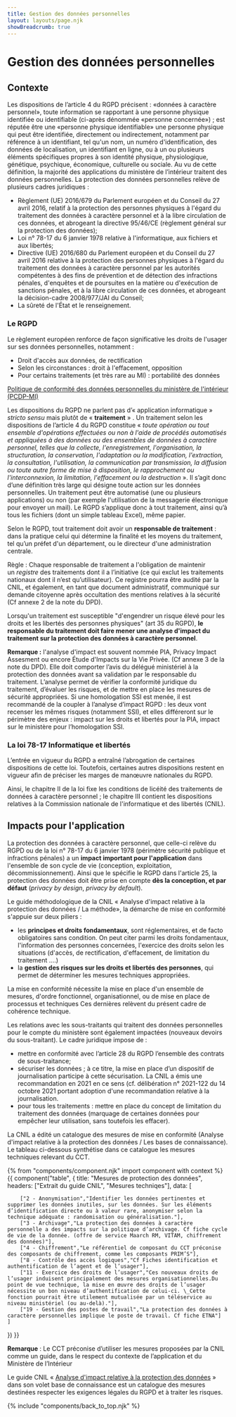 ```yaml
---
title: Gestion des données personnelles  
layout: layouts/page.njk
showBreadcrumb: true
---
```

# Gestion des données personnelles  
  
  
## Contexte  
 
Les dispositions de l’article 4 du RGPD précisent : «données à caractère personnel», toute information se rapportant à une  personne physique identifiée ou identifiable (ci-après dénommée  «personne concernée») ; est réputée être une «personne physique  identifiable» une personne physique qui peut être identifiée,  directement ou indirectement, notamment par référence à un identifiant,  tel qu'un nom, un numéro d'identification, des données de localisation,  un identifiant en ligne, ou à un ou plusieurs éléments spécifiques  propres à son identité physique, physiologique, génétique, psychique,  économique, culturelle ou sociale. Au vu de cette définition, la majorité des applications du ministère de l’intérieur traitent des données personnelles.
La protection des données personnelles relève de plusieurs cadres juridiques :
- Règlement (UE) 2016/679 du Parlement européen et du Conseil du 27 avril 2016, relatif à la protection des personnes physiques à l'égard du traitement des données à caractère personnel et à la libre circulation de ces données, et abrogeant la directive 95/46/CE (règlement général sur la protection des données);
- Loi n° 78-17 du 6 janvier 1978 relative à l'informatique, aux fichiers et aux libertés;
- Directive (UE) 2016/680 du Parlement européen et du Conseil du 27 avril  2016 relative à la protection des personnes physiques à l'égard du  traitement des données à caractère personnel par les autorités  compétentes à des fins de prévention et de détection des infractions  pénales, d'enquêtes et de poursuites en la matière ou d'exécution de  sanctions pénales, et à la libre circulation de ces données, et  abrogeant la décision-cadre 2008/977/JAI du Conseil; 
- La sûreté de l'État et le renseignement.

  
### Le RGPD  
  
Le règlement européen renforce de façon significative les droits de l'usager sur ses données personnelles, notamment :
- Droit d'accès aux données, de rectification
- Selon les circonstances : droit à l'effacement, opposition
- Pour certains traitements (et très rare au MI) : portabilité des données


[Politique de conformité des données personnelles du ministère de l'intérieur (PCDP-MI)](http://sg.minint.fr/images/RGPD/PCDP_MI_V1_03062019.pdf)
  
Les dispositions du RGPD ne parlent pas d’« application informatique » *stricto sensu* mais plutôt de « **traitement** » . Un traitement selon les dispositions de l’article 4 du RGPD constitue « *toute opération ou tout ensemble d'opérations effectuées ou non à l'aide de procédés automatisés et appliquées à des données ou des ensembles de données à caractère personnel, telles que la collecte, l'enregistrement, l'organisation, la structuration, la conservation, l'adaptation ou la modification, l'extraction, la consultation, l'utilisation, la communication par transmission, la diffusion ou toute autre forme de mise à disposition, le rapprochement ou l'interconnexion, la limitation, l'effacement ou la destruction* ». Il s’agit donc d’une définition très large qui désigne toute action sur les données personnelles. Un traitement peut être automatisé (une ou plusieurs applications) ou non (par exemple l'utilisation de la messagerie électronique pour envoyer un mail). Le RGPD s’applique donc à tout traitement, ainsi qu’à tous les fichiers (dont un simple tableau Excel), même papier.

Selon le RGPD, tout traitement doit avoir un **responsable de traitement** : dans la pratique celui qui détermine la finalité et les moyens du traitement, tel qu’un préfet d'un département, ou le directeur d'une administration centrale.

Règle : Chaque responsable de traitement a l'obligation de maintenir un *registre* des traitements dont il a l’initiative (ce qui exclut les traitements nationaux dont il n’est qu’utilisateur). Ce registre pourra être audité par la CNIL, et également, en tant que document administratif, communiqué sur demande citoyenne après occultation des mentions relatives à la sécurité (Cf annexe 2 de la note du DPD).

Lorsqu'un traitement est susceptible "d'engendrer un risque élevé pour les droits et les libertés des personnes physiques" (art 35 du RGPD), **le responsable du traitement doit faire mener une analyse d'impact du traitement sur la protection des données à caractère personnel**.

**Remarque :** l'analyse d'impact est souvent nommée PIA, Privacy Impact Assesment ou encore Étude d'Impacts sur la Vie Privée. (Cf annexe 3 de la note du DPD). Elle doit comporter l’avis du délégué ministériel à la protection des données avant sa validation par le responsable du traitement. L’analyse permet de vérifier la conformité juridique du traitement, d’évaluer les risques, et de mettre en place les mesures de sécurité appropriées. Si une homologation SSI est menée, il est recommandé de la coupler à l’analyse d’impact RGPD : les deux vont recenser les mêmes risques (notamment SSI), et elles différeront sur le périmètre des enjeux : impact sur les droits et libertés pour la PIA, impact sur le ministère pour l’homologation SSI.
  
### La loi 78-17 Informatique et libertés 
L’entrée en vigueur du RGPD a entraîné l’abrogation de certaines dispositions de cette loi. Toutefois, certaines autres dispositions restent en vigueur afin de préciser les marges de manœuvre nationales du RGPD.

Ainsi, le chapitre II de la loi fixe les conditions de licéité des traitements de données à caractère personnel ; le chapitre III contient les dispositions relatives à la Commission nationale de l'informatique et des libertés (CNIL).
 
  
## Impacts pour l'application  

La protection des données à caractère personnel, que celle-ci relève du RGPD ou de la loi n° 78-17 du 6 janvier 1978 (périmètre sécurité publique et infractions pénales) a un **impact important pour l'application** dans l'ensemble de son cycle de vie (conception, exploitation, décommissionnement). Ainsi que le spécifie le RGPD dans l'article 25, la protection des données doit être prise en compte **dès la conception, et par défaut** (*privacy by design*, *privacy by default*).

Le guide méthodologique de la CNIL « Analyse d'impact relative à la protection des données / La méthode», la démarche de mise en conformité s'appuie sur deux piliers : 
- les **principes et droits fondamentaux**, sont réglementaires, et de facto obligatoires sans condition. On peut citer parmi les droits fondamentaux, l'information des personnes concernées, l'exercice des droits selon les situations (d'accès, de rectification, d'effacement, de limitation du traitement ....)
- la **gestion des risques sur les droits et libertés des personnes**, qui permet de déterminer les mesures techniques appropriées.

La mise en conformité nécessite la mise en place d'un ensemble de mesures, d'ordre fonctionnel, organisationnel, ou de mise en place de processus et techniques Ces dernières relèvent du présent cadre de cohérence technique.

Les relations avec les sous-traitants qui traitent des données personnelles pour le compte du ministère sont également impactées (nouveaux devoirs du sous-traitant). Le cadre juridique impose de :
- mettre en conformité avec l’article 28 du RGPD l’ensemble des contrats de sous-traitance;
- sécuriser les données ; à ce titre, la mise en place d’un dispositif de journalisation participe à cette sécurisation. La CNIL a émis une recommandation en 2021 en ce sens (cf. délibération n° 2021-122 du 14 octobre 2021 portant adoption d'une recommandation relative à la journalisation.
- pour tous les traitements : mettre en place du concept de limitation du traitement des données (marquage de certaines données pour empêcher leur utilisation, sans toutefois les effacer).

La CNIL a édité un catalogue des mesures de mise en conformité (Analyse d'impact relative à la protection des données / Les bases de connaissance). Le tableau ci-dessous synthétise dans ce catalogue les mesures techniques relevant du CCT.

{% from "components/component.njk" import component with context %}
{{ component("table", {
    title: "Mesures de protection des données",
    headers: ["Extrait du guide CNIL", "Mesures techniqes"],
    data: [

        ["2 - Anonymisation","Identifier les données pertinentes et supprimer les données inutiles, sur les données. Sur les éléments d’identification directe ou à valeur rare, anonymiser selon la technique adéquate : randomisation ou généralisation."],
        ["3 - Archivage","La protection des données à caractère personnelle a des impacts sur la politique d’archivage. Cf fiche cycle de vie de la donnée. (offre de service Maarch RM, VITAM, chiffrement des données)"],
        ["4 - Chiffrement","Le référentiel de composant du CCT préconise des composants de chiffrement, comme les composants PRIM’S"],
        ["8 - Contrôle des accès logiques","Cf Fiches identification et authentification de l’agent et de l’usager"],
        ["11 - Exercice des droits de l’usager","Ces nouveaux droits de l’usager induisent principalement des mesures organisationnelles.Du point de vue technique, la mise en œuvre des droits de l’usager nécessite un bon niveau d’authentification de celui-ci. \_Cette fonction pourrait être utilement mutualisée par un téléservice au niveau ministériel (ou au-delà)."],
        ["19 - Gestion des postes de travail","La protection des données à caractère personnelles implique le poste de travail. Cf fiche ETNA"]
    ]
}) }}



**Remarque** : Le CCT préconise d’utiliser les mesures proposées par la CNIL comme un guide, dans le respect du contexte de l’application et du Ministère de l’Intérieur
  
Le guide CNIL « [Analyse d'impact relative à la protection des données](https://www.cnil.fr/fr/RGPD-analyse-impact-protection-des-donnees-aipd) » dans son volet base de connaissance est un catalogue des mesures destinées respecter les exigences légales du RGPD et à traiter les risques.

{% include "components/back_to_top.njk" %}
